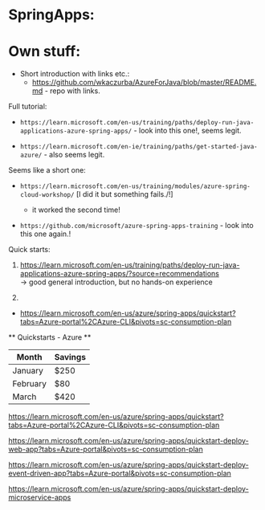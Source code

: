 # SpringApps:

# Own stuff:
 - Short introduction with links etc.:
   - https://github.com/wkaczurba/AzureForJava/blob/master/README.md - repo with links.

Full tutorial:
 - `https://learn.microsoft.com/en-us/training/paths/deploy-run-java-applications-azure-spring-apps/` - look into this one!, seems legit.

- `https://learn.microsoft.com/en-ie/training/paths/get-started-java-azure/` - also seems legit.



Seems like a short one:
 - `https://learn.microsoft.com/en-us/training/modules/azure-spring-cloud-workshop/` [I did it but something fails./!]
   - it worked the second time!

- `https://github.com/microsoft/azure-spring-apps-training` - look into this one again.!


Quick starts:
1. https://learn.microsoft.com/en-us/training/paths/deploy-run-java-applications-azure-spring-apps/?source=recommendations  
    -> good general introduction, but no hands-on experience

2. 

- https://learn.microsoft.com/en-us/azure/spring-apps/quickstart?tabs=Azure-portal%2CAzure-CLI&pivots=sc-consumption-plan


** Quickstarts - Azure **


| Month    | Savings |
| -------- | ------- |
| January  | $250    |
| February | $80     |
| March    | $420    |



https://learn.microsoft.com/en-us/azure/spring-apps/quickstart?tabs=Azure-portal%2CAzure-CLI&pivots=sc-consumption-plan

https://learn.microsoft.com/en-us/azure/spring-apps/quickstart-deploy-web-app?tabs=Azure-portal&pivots=sc-consumption-plan

https://learn.microsoft.com/en-us/azure/spring-apps/quickstart-deploy-event-driven-app?tabs=Azure-portal&pivots=sc-consumption-plan

https://learn.microsoft.com/en-us/azure/spring-apps/quickstart-deploy-microservice-apps